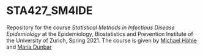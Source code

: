# STA427_SM4IDE

Repository for the course *Statistical Methods in Infectious Disease Epidemiology* at the Epidemiology, Biostatistics and Prevention Institute of the
University of Zurich, Spring 2021. The course is given by [Michael Höhle](https://staff.math.su.se/hoehle/) and [Maria Dunbar](https://www.ebpi.uzh.ch/en/aboutus/departments/biostatistics/teambiostats/dunbar_maria.html)
